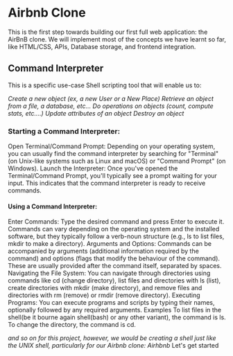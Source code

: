 # Airbnb Clone
This is the first step towards building our first full web application: the AirBnB clone. We will implement most of the concepts we have learnt so far, like HTML/CSS, APIs, Database storage, and frontend integration.

## Command Interpreter
This is a specific use-case Shell scripting tool that will enable us to:

*Create a new object (ex, a new User or a New Place)
Retrieve an object from a file, a database, etc…
Do operations on objects (count, compute stats, etc.…)
Update attributes of an object
Destroy an object*

### Starting a Command Interpreter:
Open Terminal/Command Prompt: Depending on your operating system, you can usually find the command interpreter by searching for "Terminal" (on Unix-like systems such as Linux and macOS) or "Command Prompt" (on Windows).
Launch the Interpreter: Once you've opened the Terminal/Command Prompt, you'll typically see a prompt waiting for your input. This indicates that the command interpreter is ready to receive commands.

#### Using a Command Interpreter:
Enter Commands: Type the desired command and press Enter to execute it. Commands can vary depending on the operating system and the installed software, but they typically follow a verb-noun structure (e.g., ls to list files, mkdir to make a directory).
Arguments and Options: Commands can be accompanied by arguments (additional information required by the command) and options (flags that modify the behaviour of the command). These are usually provided after the command itself, separated by spaces.
Navigating the File System: You can navigate through directories using commands like cd (change directory), list files and directories with ls (list), create directories with mkdir (make directory), and remove files and directories with rm (remove) or rmdir (remove directory).
Executing Programs: You can execute programs and scripts by typing their names, optionally followed by any required arguments.
Examples
To list files in the shell(be it bourne again shell(bash) or any other variant), the command is ls.
To change the directory, the command is cd.

*and so on
for this project, however, we would be creating a shell just like the UNIX shell, particularly for our Airbnb clone: Airhbnb*
Let's get started
